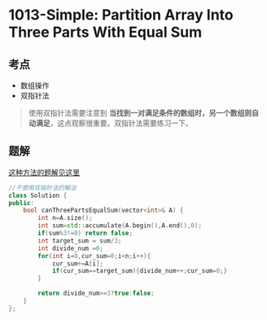 # 1013-Simple: Partition Array Into Three Parts With Equal Sum

## 考点

* 数组操作
* 双指针法
> 使用双指针法需要注意到 __当找到一对满足条件的数组时，另一个数组则自动满足__，这点观察很重要。双指针法需要练习一下。


## 题解

[这种方法的题解见这里](https://leetcode-cn.com/problems/partition-array-into-three-parts-with-equal-sum/solution/c-bu-shi-yong-shuang-zhi-zhen-de-ling-yi-chong-jie/)
```cpp
//不使用双指针法的解法
class Solution {
public:
    bool canThreePartsEqualSum(vector<int>& A) {
        int n=A.size();
        int sum=std::accumulate(A.begin(),A.end(),0);
        if(sum%3!=0) return false;
        int target_sum = sum/3;
        int divide_num =0;
        for(int i=0,cur_sum=0;i<n;i++){
            cur_sum+=A[i];
            if(cur_sum==target_sum){divide_num++;cur_sum=0;}
        }

        return divide_num>=3?true:false;
    }
};
```

